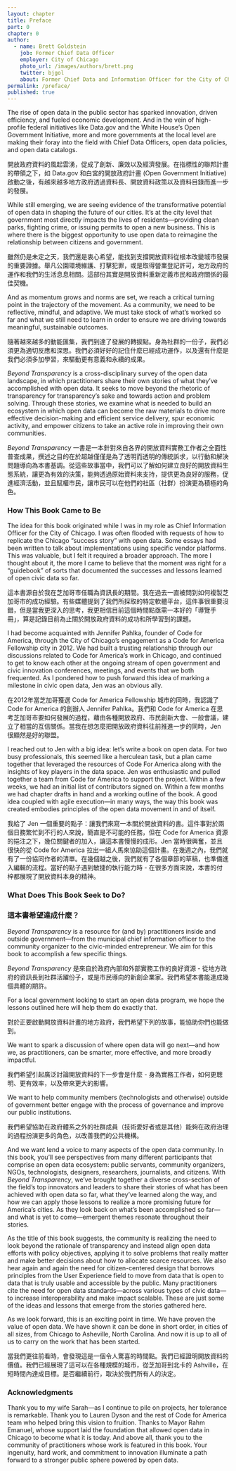 ```yaml
---
layout: chapter
title: Preface
part: 0
chapter: 0
author: 
  - name: Brett Goldstein
    job: Former Chief Data Officer
    employer: City of Chicago
    photo_url: /images/authors/brett.png
    twitter: bjgol
    about: Former Chief Data and Information Officer for the City of Chicago. Currently a fellow in Urban Science at the University of Chicago Harris School of Public Policy.
permalink: /preface/
published: true
---
```


The rise of open data in the public sector has sparked innovation, driven efficiency, and fueled economic development. And in the vein of high-profile federal initiatives like Data.gov and the White House’s Open Government Initiative, more and more governments at the local level are making their foray into the field with Chief Data Officers, open data policies, and open data catalogs.

開放政府資料的風起雲湧，促成了創新、廉效以及經濟發展。在指標性的聯邦計畫的帶領之下，如 Data.gov 和白宮的開放政府計畫 (Open Government Initiative) 啟動之後，有越來越多地方政府透過資料長、開放資料政策以及資料目錄而進一步的發展。

While still emerging, we are seeing evidence of the transformative potential of open data in shaping the future of our cities. It’s at the city level that government most directly impacts the lives of residents—providing clean parks, fighting crime, or issuing permits to open a new business. This is where there is the biggest opportunity to use open data to reimagine the relationship between citizens and government.

雖然仍是未定之天，我們還是衷心希望，能找到支撐開放資料從根本改變城市發展的重要證據。舉凡公園環境維護、打擊犯罪，或是取得營業登記許可，地方政府的運作和我們的生活息息相關。這部份其實是開放資料重新定義市民和政府關係的最佳契機。

And as momentum grows and norms are set, we reach a critical turning point in the trajectory of the movement. As a community, we need to be reflective, mindful, and adaptive. We must take stock of what’s worked so far and what we still need to learn in order to ensure we are driving towards meaningful, sustainable outcomes.

隨著越來越多的動能匯集，我們到達了發展的轉捩點。身為社群的一份子，我們必須更為適切反應和深思。我們必須好好的記住什麼已經成功運作，以及還有什麼是我們必須多加學習，來驅動更有意義和永續的成果。

*Beyond Transparency* is a cross-disciplinary survey of the open data landscape, in which practitioners share their own stories of what they’ve accomplished with open data. It seeks to move beyond the rhetoric of transparency for transparency’s sake and towards action and problem solving. Through these stories, we examine what is needed to build an ecosystem in which open data can become the raw materials to drive more effective decision-making and efficient service delivery, spur economic activity, and empower citizens to take an active role in improving their own communities.

*Beyond Transparency* 一書是一本針對來自各界的開放資料實務工作者之全面性普查成果，撰述之目的在於超越僅僅是為了透明而透明的傳統訴求，以行動和解決問題導向為本書基調。從這些故事當中，我們可以了解如何建立良好的開放資料生態系統，讓更為有效的決策，能夠透過原始資料來支持，提供更為良好的服務，促進經濟活動，並且賦權市民，讓市民可以在他們的社區（社群）扮演更為積極的角色。

### How This Book Came to Be

The idea for this book originated while I was in my role as Chief Information Officer for the City of Chicago. I was often flooded with requests of how to replicate the Chicago “success story” with open data. Some essays had been written to talk about implementations using specific vendor platforms. This was valuable, but I felt it required a broader approach. The more I thought about it, the more I came to believe that the moment was right for a “guidebook” of sorts that documented the successes and lessons learned of open civic data so far.

這本書源自於我在芝加哥市任職為資訊長的期間。我在過去一直被問到如何複製芝加哥市的成功經驗。有些媒體提到了我們所採取的特定軟體平台，這件事很重要沒錯，但是當我更深入的思考，我更相信目前這個時間點亟需一本好的「導覽手冊」，算是記錄目前為止關於開放政府資料的成功和所學習到的課題。

I had become acquainted with Jennifer Pahlka, founder of Code for America, through the City of Chicago’s engagement as a Code for America Fellowship city in 2012. We had built a trusting relationship through our discussions related to Code for America’s work in Chicago, and continued to get to know each other at the ongoing stream of open government and civic innovation conferences, meetings, and events that we both frequented. As I pondered how to push forward this idea of marking a milestone in civic open data, Jen was an obvious ally.

在2012年當芝加哥獲選 Code for America Fellowship 城市的同時，我認識了 Code for America 的創辦人 Jennifer Pahlka。我們和 Code for America 在思考芝加哥市要如何發展的過程，藉由各種開放政府、市民創新大會、一般會議，建立了相當的互信關係。當我在想怎麼把開放政府資料往前推進一步的同時，Jen 很顯然是好的聯盟。

I reached out to Jen with a big idea: let’s write a book on open data. For two busy professionals, this seemed like a herculean task, but a plan came together that leveraged the resources of Code For America along with the insights of key players in the data space. Jen was enthusiastic and pulled together a team from Code for America to support the project. Within a few weeks, we had an initial list of contributors signed on. Within a few months we had chapter drafts in hand and a working outline of the book. A good idea coupled with agile execution—in many ways, the way this book was created embodies principles of the open data movement in and of itself.

我給了 Jen 一個重要的點子：讓我們來寫一本關於開放資料的書。這件事對於兩個日務繁忙到不行的人來說，簡直是不可能的任務，但在 Code for America 資源的挹注之下，幾位關鍵者的加入，讓這本書慢慢的成形。Jen 當時很興奮，並且很快的從 Code for America 拉出一組人馬來協助這個計畫。在幾週之內，我們就有了一份協同作者的清單。在幾個越之後，我們就有了各個章節的草稿，也準備進入編輯的流程。當好的點子遇到敏捷的執行能力時 - 在很多方面來說，本書的付梓都展現了開放資料本身的精神。

### What Does This Book Seek to Do?

### 這本書希望達成什麼？

*Beyond Transparency* is a resource for (and by) practitioners inside and outside government—from the municipal chief information officer to the community organizer to the civic-minded entrepreneur. We aim for this book to accomplish a few specific things.

*Beyond Transparency* 是來自於政府內部和外部實務工作的良好資源 - 從地方政府的資訊長到社群活躍份子，或是市民導向的新創企業家。我們希望本書能達成幾個具體的期許。

For a local government looking to start an open data program, we hope the lessons outlined here will help them do exactly that.

對於正要啟動開放資料計畫的地方政府，我們希望下列的故事，能協助你們也能做到。

We want to spark a discussion of where open data will go next—and how we, as practitioners, can be smarter, more effective, and more broadly impactful.

我們希望引起廣泛討論開放資料的下一步會是什麼 - 身為實務工作者，如何更聰明、更有效率，以及帶來更大的影響。

We want to help community members (technologists and otherwise) outside of government better engage with the process of governance and improve our public institutions.

我們希望協助在政府體系之外的社群成員（技術愛好者或是其他）能夠在政府治理的過程扮演更多的角色，以改善我們的公共機構。

And we want lend a voice to many aspects of the open data community. In this book, you’ll see perspectives from many different participants that comprise an open data ecosystem: public servants, community organizers, NGOs, technologists, designers, researchers, journalists, and citizens. With *Beyond Transparency*, we’ve brought together a diverse cross-section of the field’s top innovators and leaders to share their stories of what has been achieved with open data so far, what they’ve learned along the way, and how we can apply those lessons to realize a more promising future for America’s cities. As they look back on what’s been accomplished so far—and what is yet to come—emergent themes resonate throughout their stories.

As the title of this book suggests, the community is realizing the need to look beyond the rationale of transparency and instead align open data efforts with policy objectives, applying it to solve problems that really matter and make better decisions about how to allocate scarce resources. We also hear again and again the need for citizen-centered design that borrows principles from the User Experience field to move from data that is open to data that is truly usable and accessible by the public. Many practitioners cite the need for open data standards—across various types of civic data—to increase interoperability and make impact scalable. These are just some of the ideas and lessons that emerge from the stories gathered here.

As we look forward, this is an exciting point in time. We have proven the value of open data. We have shown it can be done in short order, in cities of all sizes, from Chicago to Asheville, North Carolina. And now it is up to all of us to carry on the work that has been started.

當我們更往前看時，會發現這是一個令人驚喜的時間點。我們已經證明開放資料的價值。我們已經展現了這可以在各種規模的城市，從芝加哥到北卡的 Ashville，在短時間內達成目標。是否繼續前行，取決於我們所有人的決定。

### Acknowledgments

Thank you to my wife Sarah—as I continue to pile on projects, her tolerance is remarkable. Thank you to Lauren Dyson and the rest of Code for America team who helped bring this vision to fruition. Thanks to Mayor Rahm Emanuel, whose support laid the foundation that allowed open data in Chicago to become what it is today. And above all, thank you to the community of practitioners whose work is featured in this book. Your ingenuity, hard work, and commitment to innovation illuminate a path forward to a stronger public sphere powered by open data.